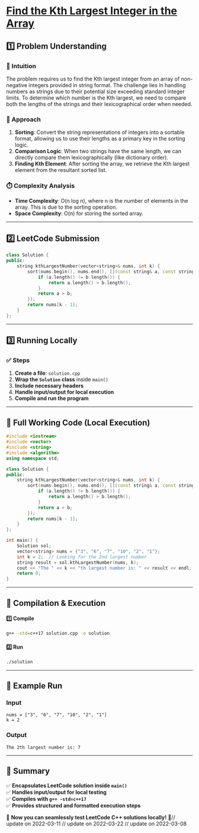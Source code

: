 # **[Find the Kth Largest Integer in the Array](https://leetcode.com/problems/find-the-kth-largest-integer-in-the-array/description/)**  

## **1️⃣ Problem Understanding**  
### **📌 Intuition**  
The problem requires us to find the Kth largest integer from an array of non-negative integers provided in string format. The challenge lies in handling numbers as strings due to their potential size exceeding standard integer limits. To determine which number is the Kth largest, we need to compare both the lengths of the strings and their lexicographical order when needed.

### **🚀 Approach**  
1. **Sorting**: Convert the string representations of integers into a sortable format, allowing us to use their lengths as a primary key in the sorting logic. 
2. **Comparison Logic**: When two strings have the same length, we can directly compare them lexicographically (like dictionary order).
3. **Finding Kth Element**: After sorting the array, we retrieve the Kth largest element from the resultant sorted list. 

### **⏱️ Complexity Analysis**  
- **Time Complexity**: O(n log n), where n is the number of elements in the array. This is due to the sorting operation.
- **Space Complexity**: O(n) for storing the sorted array.

---  

## **2️⃣ LeetCode Submission**  
```cpp
class Solution {
public:
    string kthLargestNumber(vector<string>& nums, int k) {
        sort(nums.begin(), nums.end(), [](const string& a, const string& b) {
            if (a.length() != b.length()) {
                return a.length() > b.length();
            }
            return a > b;
        });
        return nums[k - 1];
    }
};  
```  

---  

## **3️⃣ Running Locally**  
### **✅ Steps**  
1. **Create a file**: `solution.cpp`  
2. **Wrap the `Solution` class** inside `main()`  
3. **Include necessary headers**  
4. **Handle input/output for local execution**  
5. **Compile and run the program**  

---  

## **📝 Full Working Code (Local Execution)**  
```cpp
#include <iostream>
#include <vector>
#include <string>
#include <algorithm>
using namespace std;

class Solution {
public:
    string kthLargestNumber(vector<string>& nums, int k) {
        sort(nums.begin(), nums.end(), [](const string& a, const string& b) {
            if (a.length() != b.length()) {
                return a.length() > b.length();
            }
            return a > b;
        });
        return nums[k - 1];
    }
};

int main() {
    Solution sol;
    vector<string> nums = {"3", "6", "7", "10", "2", "1"};
    int k = 2;  // Looking for the 2nd largest number
    string result = sol.kthLargestNumber(nums, k);
    cout << "The " << k << "th largest number is: " << result << endl;
    return 0;
}  
```  

---  

## **🔧 Compilation & Execution**  
#### **1️⃣ Compile**  
```bash
g++ -std=c++17 solution.cpp -o solution
```  

#### **2️⃣ Run**  
```bash
./solution
```  

---  

## **🎯 Example Run**  
### **Input**  
```
nums = ["3", "6", "7", "10", "2", "1"]
k = 2
```  
### **Output**  
```
The 2th largest number is: 7
```  

---  

## **📌 Summary**  
✅ **Encapsulates LeetCode solution inside `main()`**  
✅ **Handles input/output for local testing**  
✅ **Compiles with `g++ -std=c++17`**  
✅ **Provides structured and formatted execution steps**  

🚀 **Now you can seamlessly test LeetCode C++ solutions locally!** 🚀// update on 2022-03-11
// update on 2022-03-22
// update on 2022-03-08
